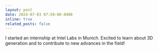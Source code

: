 ```yaml
---
layout: post
date: 2024-07-03 07:59:00-0400
inline: true
related_posts: false
---
```

I started an internship at Intel Labs in Munich. Excited to learn about 3D generation and to contribute to new advances in the field!
